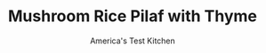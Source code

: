 ---
layout: ../../layouts/MarkdownPostLayout.astro
title: Mushroom Rice Pilaf with Thyme
author: America's Test Kitchen
pubDate: 2023-03-15
description: "Plain rice has its place at the table. But we’d rather invite something more interesting."
image_url: https://res.cloudinary.com/hksqkdlah/image/upload/ar_1:1,c_fill,dpr_2.0,f_auto,fl_lossy.progressive.strip_profile,g_faces:auto,q_auto:low,w_344/29778_sfs-mushroom-rice-pilaf-with-thyme-1
tags: ["Side Dishes","Rice"]
calories: 1618
protein: 6
carbohydrates: 44
fats: 
fiber: 
ingredients: ["3 tablespoons, unsalted butter","2 ounces, cremini mushrooms, trimmed and chopped fine","1 , small onion, chopped fine",", Salt and pepper","1 1/2 cups, long-grain white rice","2 , garlic cloves, minced","1 teaspoon, minced fresh thyme","1 teaspoon, poultry seasoning","2 1/4 cups, chicken broth","2 tablespoons, chopped fresh parsley"]
serves: 6
time: "55 minutes"
instructions: ["Melt butter in large saucepan over medium-high heat. Add mushrooms, onion, and ¾ teaspoon salt and cook until just softened, about 3 minutes. Add rice and cook, stirring frequently, until edges begin to turn translucent, about 2 minutes. Stir in garlic, thyme, and poultry seasoning and cook until fragrant, about 30 seconds.","Stir in broth and bring to boil. Cover, reduce heat to low, and cook until liquid is absorbed and rice is tender, about 20 minutes. Keep covered and remove from heat. Let stand for 10 minutes. Fluff rice with fork. Stir in parsley. Season with salt and pepper to taste. Serve."]
nutrition: ["217 mg Potassium","97 mg Phosphorus","22 mg Calcium","25 mg Magnesium","395 mg Sodium","7 g Fat","2 mg Niacin (B3)","2 g Monounsaturated","3 mg Vitamin C","17 mg Cholesterol","4 g Saturated","16 µg Folate (food)","2 g Sugars","24 µg Vitamin K","111 g Water","44 g Carbs","16 µg Folate equivalent (total)","6 g Protein","55 µg Vitamin A","269 kcal Energy","1618 calories"]
notes: "Our preferred brand of long-grain rice is Lundberg Organic Long-Grain White Rice. Allow the rice to cook for the full 20 minutes before lifting the lid to check it."
---
